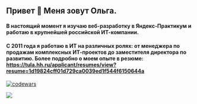 ## Привет 👋 Меня зовут Ольга.

#### В настоящий момент я изучаю веб-разработку в Яндекс-Практикум и работаю в крупнейшей российской ИТ-компании.
#### С 2011 года я работаю в ИТ на различных ролях: от менеджера по продажам комплексных ИТ-проектов до заместителя директора по развитию. Более подробно о моем опыте в резюме: https://tula.hh.ru/applicant/resumes/view?resume=1d19824cff01d729ca0039ed1f544f6150644a

[![codewars](https://www.codewars.com/users/Iartseva/badges/small)](https://www.codewars.com/users/Iartseva) 

![](https://komarev.com/ghpvc/?username=Iartseva)
